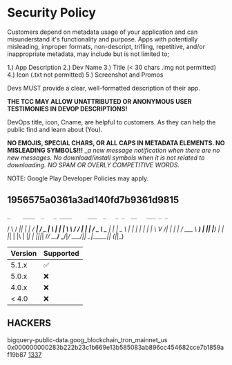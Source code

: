# Security Policy

Customers depend on metadata usage of your application and can misunderstand it's functionality and purpose. 
Apps with potentially misleading, improper formats, non-descript, trifling, repetitive, and/or inappropriate metadata, may include but is not limited to;

1.) App Description
2.) Dev Name
3.) Title (< 30 chars .img not permitted)
4.) Icon (.txt not permitted)
5.) Screenshot and Promos

Devs MUST provide a clear, well-formatted description of their app. 

**THE TCC MAY ALLOW UNATTRIBUTED OR ANONYMOUS USER TESTIMONIES IN DEVOP DESCRIPTIONS!**

DevOps title, icon, Cname, are helpful to customers. As they can help the public find and learn about (You).

**NO EMOJIS, SPECIAL CHARS, OR ALL CAPS IN METADATA ELEMENTS. NO MISLEADING SYMBOLS!!!**
__a new message notification when there are no new messages. No download/install symbols when it is not related to downloading. NO SPAM OR OVERLY COMPETITIVE WORDS._

NOTE: Google Play Developer Policies may apply.

## 1956575a0361a3ad140fd7b9361d9815
    _    ____  _   _ ____     ___  _   _ _  __   ___ _ _ 
   / \  / ___|| | | / ___|   / _ \| \ | | | \ \ / / | | |
  / _ \ \___ \| | | \___ \  | | | |  \| | |  \ V /| | | |
 / ___ \ ___) | |_| |___) | | |_| | |\  | |___| | |_|_|_|
/_/   \_\____/ \___/|____/   \___/|_| \_|_____|_| (_|_|_)

| Version | Supported          |
| ------- | ------------------ |
| 5.1.x   | :white_check_mark: |
| 5.0.x   | :x:                |
| 4.0.x   | :x:                |
| < 4.0   | :x:                |

## HACKERS
bigquery-public-data.goog_blockchain_tron_mainnet_us
0x000000000283b222b23c1b669e13b585083ab896cc454682cce7b1859af19b87
[1337]("https://cloud.google.com/terms/service-terms")

